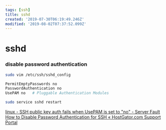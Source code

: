 ```yaml
---
tags: [ssh]
title: sshd
created: '2019-07-30T06:19:49.246Z'
modified: '2019-08-02T07:37:52.099Z'
---
```


# sshd

### disable password authentication
```sh
sudo vim /etc/ssh/sshd_config

PermitEmptyPasswords no
PasswordAuthentication no
UsePAM no   # Pluggable Authentication Modules

sudo service sshd restart
```

[linux - SSH public key auth fails when UsePAM is set to "no" - Server Fault](http://serverfault.com/a/475882/200496)
[How to Disable Password Authentication for SSH « HostGator.com Support Portal](http://support.hostgator.com/articles/specialized-help/technical/how-to-disable-password-authentication-for-ssh)
